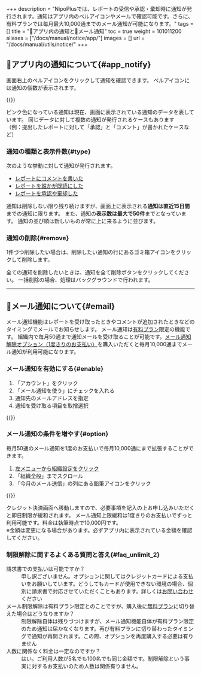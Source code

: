 +++
description = "NipoPlusでは、レポートの受信や承認・棄却時に通知が発行されます。通知はアプリ内のベルアイコンやメールで確認可能です。さらに、有料プランでは毎月最大10,000通までのメール通知が可能になります。"
tags = []
title = "🔔アプリ内の通知と📩メール通知"
toc = true
weight = 101011200
aliases = ["/docs/manual/notice/app/"]
images = []
url = "/docs/manual/utils/notice/"
+++


## 🔔アプリ内の通知について{#app_notify}

画面右上のベルアイコンをクリックして通知を確認できます。
ベルアイコンには通知の個数が表示されます。

{{<icatch filename="notify" msg="右上のベルアイコンをクリックして通知を確認します">}}

ピンク色になっている通知は現在、画面に表示されている通知のデータを表しています。
同じデータに対して複数の通知が発行されるケースもあります  
（例：提出したレポートに対して「承認」と「コメント」が書かれたケースなど）

### 通知の種類と表示件数{#type}

次のような挙動に対して通知が発行されます。

- [レポートにコメントを書いた](/docs/manual/read-report/state/#comment)
- [レポートを誰かが既読にした](/docs/manual/read-report/state/#readed)
- [レポートを承認や棄却した](/docs/manual/read-report/state/#agree)

通知は削除しない限り残り続けますが、画面上に表示される**通知は直近15日間**までの通知に限ります。
また、通知の**表示数は最大で50件**までとなっています。
通知の並び順は新しいものが常に上に来るように並びます。

### 通知の削除{#remove}

1件づつ削除したい場合は、削除したい通知の行にあるゴミ箱アイコンをクリックして削除します。

全ての通知を削除したいときは、通知を全て削除ボタンをクリックしてください。
一括削除の場合、処理はバックグラウンドで行われます。



---

## 📩メール通知について{#email}

メール通知機能はレポートを受け取ったときやコメントが追加されたときなどのタイミングでメールでお知らせします。
メール通知は[有料プラン](/docs/price/_about/#fee)限定の機能です。
組織内で毎月50通まで通知メールを受け取ることが可能です。[メール通知解除オプション（1度きりのお支払い）](#option)を購入いただくと毎月10,000通までメール通知が利用可能になります。

### メール通知を有効にする{#enable}

1. 「アカウント」をクリック
1. 「メール通知を使う」にチェックを入れる
1. 通知先のメールアドレスを指定
1. 通知を受け取る項目を取捨選択

{{<icatch filename="email-notice" msg="通知のON.OFFは利用者ごとに個別に変更できます">}}

### メール通知の条件を増やす{#option}

毎月50通のメール通知を1度のお支払いで毎月10,000通にまで拡張することができます。

1. [左メニューから組織設定をクリック](/docs/manual/initial-setting/staff/rank/#rootSettingBtn)
1. 「組織全般」までスクロール
1. 「今月のメール送信」の列にある鉛筆アイコンをクリック

{{<icatch filename="unlock" msg="メール通知の上限を緩和するにはオプション費用が必要です">}}

クレジット決済画面へ移動しますので、必要事項を記入の上お申し込みいただくと即日制限が緩和されます。
メール通知上限緩和は1度きりのお支払いでずっと利用可能です。料金は執筆時点で10,000円です。  
※金額は変更になる場合があります。必ずアプリ内に表示されている金額を確認してください。




### 制限解除に関するよくある質問と答え{#faq_unlimit_2}

<dl class="faq">
<dt>請求書での支払いは可能ですか？</dt>
<dd>申し訳ございません。オプションに関してはクレジットカードによる支払いをお願いしています。どうしてもカードが使用できない環境の場合、個別に請求書で対応させていただくこともあります。詳しくは<a href="/others/inquery/">お問い合わせ</a>ください</dd>
<dt>メール制限解除は有料プラン限定とのことですが、購入後に<a href="/docs/price/free/">無料プラン</a>に切り替えた場合はどうなりますか？</dt>
<dd>制限解除自体は残りづつけますが、メール通知機能自体が有料プラン限定のため通知は届かなくなります。再び有料プランに切り替わったタイミングで通知が再開されます。この際、オプションを再度購入する必要は有りません</dd>
<dt>人数に関係なく料金は一定なのですか？</dt>
<dd>はい。ご利用人数が5名でも100名でも同じ金額です。制限解除という事実に対するお支払いのため人数は関係有りません。</dd>
</dl>